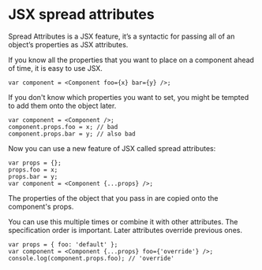 # JSX spread attributes

Spread Attributes is a JSX feature, it’s a syntactic for passing all of an object’s properties as JSX attributes.

If you know all the properties that you want to place on a component ahead of time, it is easy to use JSX.

```
var component = <Component foo={x} bar={y} />;
```

If you don't know which properties you want to set, you might be tempted to add them onto the object later.

```
var component = <Component />;
component.props.foo = x; // bad
component.props.bar = y; // also bad
```

Now you can use a new feature of JSX called spread attributes:

```
var props = {};
props.foo = x;
props.bar = y;
var component = <Component {...props} />;
```

The properties of the object that you pass in are copied onto the component's props.

You can use this multiple times or combine it with other attributes. The specification order is important. Later attributes override previous ones.

```
var props = { foo: 'default' };
var component = <Component {...props} foo={'override'} />;
console.log(component.props.foo); // 'override'
```